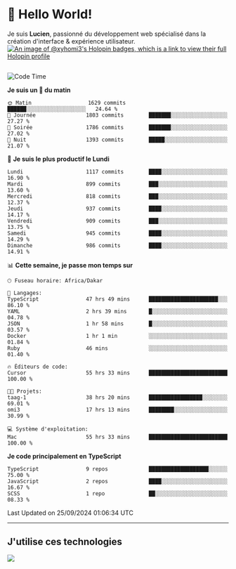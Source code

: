 # 👋 Hello World!

Je suis **Lucien**, passionné du développement web spécialisé dans la création d'interface & expérience utilisateur.
[![An image of @xyhomi3's Holopin badges, which is a link to view their full Holopin profile](https://holopin.me/xyhomi3)](https://holopin.io/@xyhomi3)

##

<!--START_SECTION:waka-->
![Code Time](http://img.shields.io/badge/Code%20Time-2%2C125%20hrs%202%20mins-blue)

**Je suis un 🐤 du matin** 

```text
🌞 Matin                  1629 commits        ██████░░░░░░░░░░░░░░░░░░░   24.64 % 
🌆 Journée                1803 commits        ███████░░░░░░░░░░░░░░░░░░   27.27 % 
🌃 Soirée                 1786 commits        ███████░░░░░░░░░░░░░░░░░░   27.02 % 
🌙 Nuit                   1393 commits        █████░░░░░░░░░░░░░░░░░░░░   21.07 % 
```
📅 **Je suis le plus productif le Lundi** 

```text
Lundi                    1117 commits        ████░░░░░░░░░░░░░░░░░░░░░   16.90 % 
Mardi                    899 commits         ███░░░░░░░░░░░░░░░░░░░░░░   13.60 % 
Mercredi                 818 commits         ███░░░░░░░░░░░░░░░░░░░░░░   12.37 % 
Jeudi                    937 commits         ████░░░░░░░░░░░░░░░░░░░░░   14.17 % 
Vendredi                 909 commits         ███░░░░░░░░░░░░░░░░░░░░░░   13.75 % 
Samedi                   945 commits         ████░░░░░░░░░░░░░░░░░░░░░   14.29 % 
Dimanche                 986 commits         ████░░░░░░░░░░░░░░░░░░░░░   14.91 % 
```


📊 **Cette semaine, je passe mon temps sur** 

```text
🕑︎ Fuseau horaire: Africa/Dakar

💬 Langages: 
TypeScript               47 hrs 49 mins      ██████████████████████░░░   86.10 % 
YAML                     2 hrs 39 mins       █░░░░░░░░░░░░░░░░░░░░░░░░   04.78 % 
JSON                     1 hr 58 mins        █░░░░░░░░░░░░░░░░░░░░░░░░   03.57 % 
Docker                   1 hr 1 min          ░░░░░░░░░░░░░░░░░░░░░░░░░   01.84 % 
Ruby                     46 mins             ░░░░░░░░░░░░░░░░░░░░░░░░░   01.40 % 

🔥 Éditeurs de code: 
Cursor                   55 hrs 33 mins      █████████████████████████   100.00 % 

🐱‍💻 Projets: 
taag-1                   38 hrs 20 mins      █████████████████░░░░░░░░   69.01 % 
omi3                     17 hrs 13 mins      ████████░░░░░░░░░░░░░░░░░   30.99 % 

💻 Système d'exploitation: 
Mac                      55 hrs 33 mins      █████████████████████████   100.00 % 
```

**Je code principalement en TypeScript** 

```text
TypeScript               9 repos             ███████████████████░░░░░░   75.00 % 
JavaScript               2 repos             ████░░░░░░░░░░░░░░░░░░░░░   16.67 % 
SCSS                     1 repo              ██░░░░░░░░░░░░░░░░░░░░░░░   08.33 % 
```




 Last Updated on 25/09/2024 01:06:34 UTC
<!--END_SECTION:waka-->
---

## J'utilise ces technologies

<p align="left">
  <a href="https://skillicons.dev">
    <img src="https://skillicons.dev/icons?i=ts,js,md,scss,tailwind,react,docker,express,astro,vite,nextjs,vercel,figma,ableton" />
  </a>
</p>

